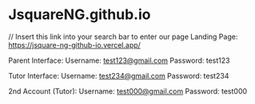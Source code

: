 # JsquareNG.github.io



// Insert this link into your search bar to enter our page
Landing Page: https://jsquare-ng-github-io.vercel.app/


Parent Interface:
Username: test123@gmail.com
Password: test123

Tutor Interface:
Username: test234@gmail.com
Password: test234

2nd Account (Tutor):
Username: test000@gmail.com
Password: test000
